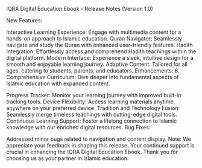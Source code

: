 IQRA Digital Education Ebook - Release Notes (Version 1.0)

New Features:

Interactive Learning Experience: Engage with multimedia content for a hands-on approach to Islamic education.
Quran Navigator: Seamlessly navigate and study the Quran with enhanced user-friendly features.
Hadith Integration: Effortlessly access and comprehend Hadith teachings within the digital platform.
Modern Interface: Experience a sleek, intuitive design for a smooth and enjoyable learning journey.
Adaptive Content: Tailored for all ages, catering to students, parents, and educators.
Enhancements:
6. Comprehensive Curriculum: Dive deeper into fundamental aspects of Islamic education with expanded content.

Progress Tracker: Monitor your learning journey with improved built-in tracking tools.
Device Flexibility: Access learning materials anytime, anywhere on your preferred device.
Tradition and Technology Fusion: Seamlessly merge timeless teachings with cutting-edge digital tools.
Continuous Learning Support: Foster a lifelong connection to Islamic knowledge with our enriched digital resources.
Bug Fixes:

Addressed minor bugs related to navigation and content display.
Note: We appreciate your feedback in shaping this release. Your continued support is crucial in enhancing the IQRA Digital Education Ebook. Thank you for choosing us as your partner in Islamic education.
